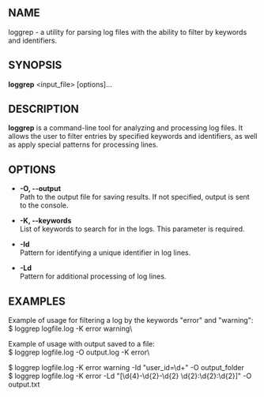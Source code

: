 ## NAME
loggrep - a utility for parsing log files with the ability to filter by keywords and identifiers.

## SYNOPSIS
**loggrep** <input_file> [options]...

## DESCRIPTION
**loggrep** is a command-line tool for analyzing and processing log files. It allows the user to filter entries by specified keywords and identifiers, as well as apply special patterns for processing lines.

## OPTIONS
- **-O, --output** <file>\
  Path to the output file for saving results. If not specified, output is sent to the console.

- **-K, --keywords** <keywords> <keywords>\
  List of keywords to search for in the logs. This parameter is required.

- **-Id** <pattern>\
  Pattern for identifying a unique identifier in log lines.

- **-Ld** <pattern>\
  Pattern for additional processing of log lines.

## EXAMPLES

Example of usage for filtering a log by the keywords "error" and "warning":\
$ loggrep logfile.log -K error warning\

Example of usage with output saved to a file:\
$ loggrep logfile.log -O output.log -K error\

$ loggrep logfile.log -K error warning -Id "user_id=\d+" -O output_folder\
$ loggrep logfile.log -K error -Ld "\[\d{4}-\d{2}-\d{2} \d{2}:\d{2}:\d{2}\]" -O output.txt
